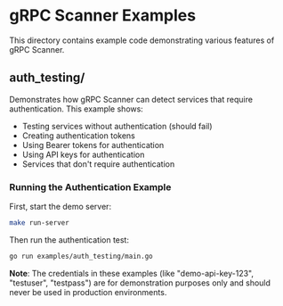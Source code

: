 # gRPC Scanner Examples

This directory contains example code demonstrating various features of gRPC Scanner.

## auth_testing/

Demonstrates how gRPC Scanner can detect services that require authentication. This example shows:

- Testing services without authentication (should fail)
- Creating authentication tokens
- Using Bearer tokens for authentication
- Using API keys for authentication
- Services that don't require authentication

### Running the Authentication Example

First, start the demo server:
```bash
make run-server
```

Then run the authentication test:
```bash
go run examples/auth_testing/main.go
```

**Note**: The credentials in these examples (like "demo-api-key-123", "testuser", "testpass") are for demonstration purposes only and should never be used in production environments.